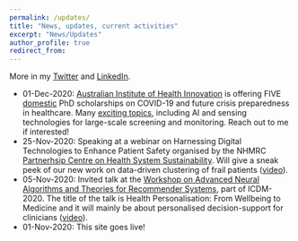 ```yaml
---
permalink: /updates/
title: "News, updates, current activities"
excerpt: "News/Updates"
author_profile: true
redirect_from: 
---
```


More in my <a href="https://twitter.com/slavaxx" target=_blank>Twitter</a> and <a href="https://www.linkedin.com/in/shlomoberkovsky/" target=_blank>LinkedIn</a>.


<ul>
  <li> 01-Dec-2020: <a href="http://aihi.mq.edu.au" target=_blank>Australian Institute of Health Innovation</a> is offering FIVE <u>domestic</u> PhD scholarships on COVID-19 and future crisis preparedness in healthcare. Many <a href="https://www.mq.edu.au/research/phd-and-research-degrees/scholarships/scholarship-search/data/covid-19-and-future-crisis-preparedness-in-healthcare" target=_blank>exciting topics</a>, including AI and sensing technologies for large-scale screening and monitoring. Reach out to me if interested!</li>
  <li> 25-Nov-2020: Speaking at a webinar on Harnessing Digital Technologies to Enhance Patient Safety organised by the NHMRC <a href="https://www.healthsystemsustainability.com.au/" target=_blank>Partnerhsip Centre on Health System Sustainability</a>. Will give a sneak peek of our new work on data-driven clustering of frail patients (<a href="https://www.youtube.com/watch?v=ItHU0EdTvJI" target=_blank>video</a>).</li>
  <li> 05-Nov-2020: Invited talk at the <a href="https://datasj.github.io/" target=_blank>Workshop on Advanced Neural Algorithms and Theories for Recommender Systems</a>, part of ICDM-2020. The title of the talk is Health Personalisation: From Wellbeing to Medicine and it will mainly be about personalised decision-support for clinicians (<a href="https://youtu.be/UIjFACZrqg4" target=_blank>video</a>).</li>
  <li> 01-Nov-2020: This site goes live!</li>
</ul>
